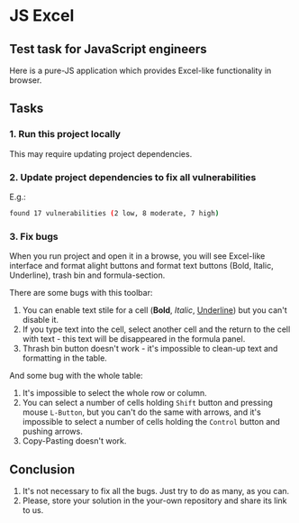 # JS Excel

## Test task for JavaScript engineers

Here is a pure-JS application which provides Excel-like functionality in browser.


## Tasks

### 1. Run this project locally

This may require updating project dependencies.

### 2. Update project dependencies to fix all vulnerabilities

E.g.:
```bash
found 17 vulnerabilities (2 low, 8 moderate, 7 high)
```

### 3. Fix bugs

When you run project and open it in a browse, you will see Excel-like interface and format alight buttons 
and format text buttons (Bold, Italic, Underline), trash bin and formula-section.

There are some bugs with this toolbar:

1. You can enable text stile for a cell (**Bold**, *Italic*, <u>Underline</u>) but you can't disable it.
2. If you type text into the cell, select another cell and the return to the cell with text - 
this text will be disappeared in the formula panel.
3. Thrash bin button doesn't work - it's impossible to clean-up text and formatting in the table.

And some bug with the whole table:

1. It's impossible to select the whole row or column.
2. You can select a number of cells holding `Shift` button and pressing mouse `L-Button`, but you can't do the
same with arrows, and it's impossible to select a number of cells holding the `Control` button and pushing arrows.
3. Copy-Pasting doesn't work.

## Conclusion

1. It's not necessary to fix all the bugs. Just try to do as many, as you can.
2. Please, store your solution in the your-own repository and share its link to us.

